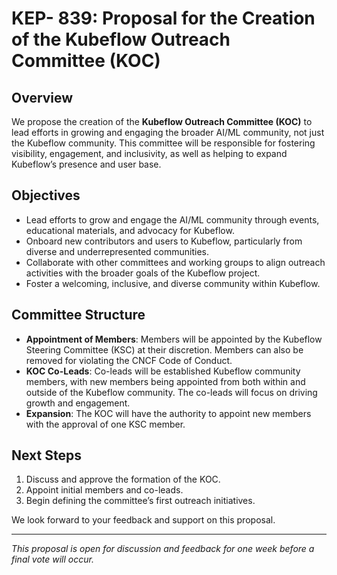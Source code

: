 # KEP- 839: Proposal for the Creation of the Kubeflow Outreach Committee (KOC)

## Overview

We propose the creation of the **Kubeflow Outreach Committee (KOC)** to lead efforts in growing and engaging the broader AI/ML community, not just the Kubeflow community. This committee will be responsible for fostering visibility, engagement, and inclusivity, as well as helping to expand Kubeflow’s presence and user base.

## Objectives

- Lead efforts to grow and engage the AI/ML community through events, educational materials, and advocacy for Kubeflow.
- Onboard new contributors and users to Kubeflow, particularly from diverse and underrepresented communities.
- Collaborate with other committees and working groups to align outreach activities with the broader goals of the Kubeflow project.
- Foster a welcoming, inclusive, and diverse community within Kubeflow.

## Committee Structure

- **Appointment of Members**: Members will be appointed by the Kubeflow Steering Committee (KSC) at their discretion. Members can also be removed for violating the CNCF Code of Conduct.
- **KOC Co-Leads**: Co-leads will be established Kubeflow community members, with new members being appointed from both within and outside of the Kubeflow community. The co-leads will focus on driving growth and engagement.
- **Expansion**: The KOC will have the authority to appoint new members with the approval of one KSC member.

## Next Steps

1. Discuss and approve the formation of the KOC.
2. Appoint initial members and co-leads.
3. Begin defining the committee’s first outreach initiatives.

We look forward to your feedback and support on this proposal.

---

*This proposal is open for discussion and feedback for one week before a final vote will occur.*

